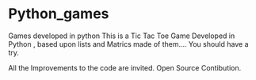 # Python_games
Games developed in python
This is a Tic Tac Toe Game Developed in Python , based upon lists and Matrics made of them....
You should have a try.


All the Improvements to the code are invited. Open Source Contibution.
